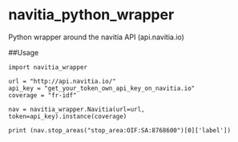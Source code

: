 # navitia_python_wrapper
Python wrapper around the navitia API (api.navitia.io)

##Usage
```
import navitia_wrapper

url = "http://api.navitia.io/"
api_key = "get_your_token_own_api_key_on_navitia.io"
coverage = "fr-idf"

nav = navitia_wrapper.Navitia(url=url, token=api_key).instance(coverage)

print (nav.stop_areas("stop_area:OIF:SA:8768600")[0]['label'])
```
